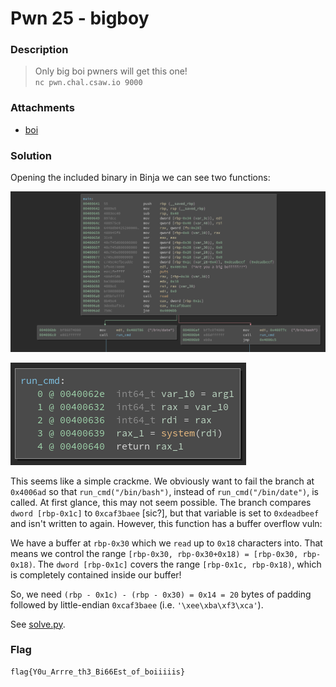 # Pwn 25 - bigboy

### Description

> Only big boi pwners will get this one!  
> `nc pwn.chal.csaw.io 9000`

### Attachments

* [boi](./boi)

### Solution

Opening the included binary in Binja we can see two functions:

![main() in Binja](images/main.png)

![run_cmd() in Binja](images/run_cmd.png)

This seems like a simple crackme. We obviously want to fail the branch at
`0x4006ad` so that `run_cmd("/bin/bash")`, instead of `run_cmd("/bin/date")`, is
called. At first glance, this may not seem possible. The branch compares `dword
[rbp-0x1c]` to `0xcaf3baee` [sic?], but that variable is set to `0xdeadbeef` and
isn't written to again. However, this function has a buffer overflow vuln:

We have a buffer at `rbp-0x30` which we `read` up to `0x18` characters into.
That means we control the range `[rbp-0x30, rbp-0x30+0x18) = [rbp-0x30,
rbp-0x18)`. The `dword [rbp-0x1c]` covers the range `[rbp-0x1c, rbp-0x18)`,
which is completely contained inside our buffer!

So, we need `(rbp - 0x1c) - (rbp - 0x30) = 0x14 = 20` bytes of padding followed
by little-endian `0xcaf3baee` (i.e. `'\xee\xba\xf3\xca'`).

See [solve.py](solve.py).

### Flag

    flag{Y0u_Arrre_th3_Bi66Est_of_boiiiiis}
